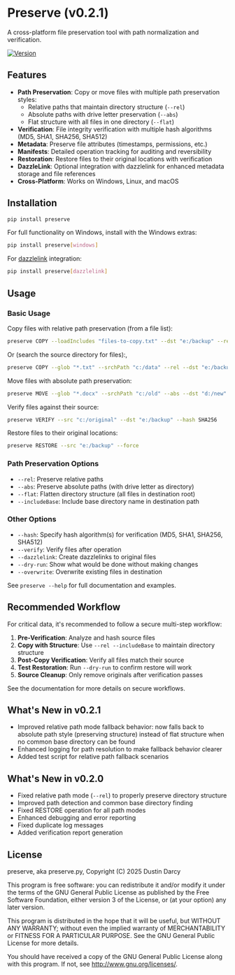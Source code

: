 # Preserve (v0.2.1)

A cross-platform file preservation tool with path normalization and verification.

[![Version](https://img.shields.io/badge/version-0.2.1-blue.svg)](https://github.com/username/preserve/releases/tag/v0.2.1)

## Features

- **Path Preservation**: Copy or move files with multiple path preservation styles:
  - Relative paths that maintain directory structure (`--rel`)
  - Absolute paths with drive letter preservation (`--abs`)
  - Flat structure with all files in one directory (`--flat`)
- **Verification**: File integrity verification with multiple hash algorithms (MD5, SHA1, SHA256, SHA512)
- **Metadata**: Preserve file attributes (timestamps, permissions, etc.)
- **Manifests**: Detailed operation tracking for auditing and reversibility
- **Restoration**: Restore files to their original locations with verification
- **DazzleLink**: Optional integration with dazzlelink for enhanced metadata storage and file references
- **Cross-Platform**: Works on Windows, Linux, and macOS

## Installation

```bash
pip install preserve
```

For full functionality on Windows, install with the Windows extras:

```bash
pip install preserve[windows]
```

For [dazzlelink](https://github.com/djdarcy/dazzlelink) integration:

```bash
pip install preserve[dazzlelink]
```

## Usage

### Basic Usage

Copy files with relative path preservation (from a file list):

```bash
preserve COPY --loadIncludes "files-to-copy.txt" --dst "e:/backup" --rel --dazzlelink --includeBase
```

Or (search the source directory for files):,

```bash
preserve COPY --glob "*.txt" --srchPath "c:/data" --rel --dst "e:/backup"
```

Move files with absolute path preservation:

```bash
preserve MOVE --glob "*.docx" --srchPath "c:/old" --abs --dst "d:/new"
```

Verify files against their source:

```bash
preserve VERIFY --src "c:/original" --dst "e:/backup" --hash SHA256
```

Restore files to their original locations:

```bash
preserve RESTORE --src "e:/backup" --force
```

### Path Preservation Options

- `--rel`: Preserve relative paths
- `--abs`: Preserve absolute paths (with drive letter as directory)
- `--flat`: Flatten directory structure (all files in destination root)
- `--includeBase`: Include base directory name in destination path

### Other Options

- `--hash`: Specify hash algorithm(s) for verification (MD5, SHA1, SHA256, SHA512)
- `--verify`: Verify files after operation
- `--dazzlelink`: Create dazzlelinks to original files
- `--dry-run`: Show what would be done without making changes
- `--overwrite`: Overwrite existing files in destination

See `preserve --help` for full documentation and examples.

## Recommended Workflow

For critical data, it's recommended to follow a secure multi-step workflow:

1. **Pre-Verification**: Analyze and hash source files
2. **Copy with Structure**: Use `--rel --includeBase` to maintain directory structure
3. **Post-Copy Verification**: Verify all files match their source
4. **Test Restoration**: Run `--dry-run` to confirm restore will work
5. **Source Cleanup**: Only remove originals after verification passes

See the documentation for more details on secure workflows.

## What's New in v0.2.1

- Improved relative path mode fallback behavior: now falls back to absolute path style (preserving structure) instead of flat structure when no common base directory can be found
- Enhanced logging for path resolution to make fallback behavior clearer
- Added test script for relative path fallback scenarios

## What's New in v0.2.0

- Fixed relative path mode (`--rel`) to properly preserve directory structure
- Improved path detection and common base directory finding
- Fixed RESTORE operation for all path modes
- Enhanced debugging and error reporting
- Fixed duplicate log messages
- Added verification report generation

## License

preserve, aka preserve.py, Copyright (C) 2025 Dustin Darcy

This program is free software: you can redistribute it and/or modify it under the terms of the GNU General Public License as published by the Free Software Foundation, either version 3 of the License, or (at your option) any later version.

This program is distributed in the hope that it will be useful, but WITHOUT ANY WARRANTY; without even the implied warranty of MERCHANTABILITY or FITNESS FOR A PARTICULAR PURPOSE. See the GNU General Public License for more details.

You should have received a copy of the GNU General Public License along with this program. If not, see http://www.gnu.org/licenses/.
